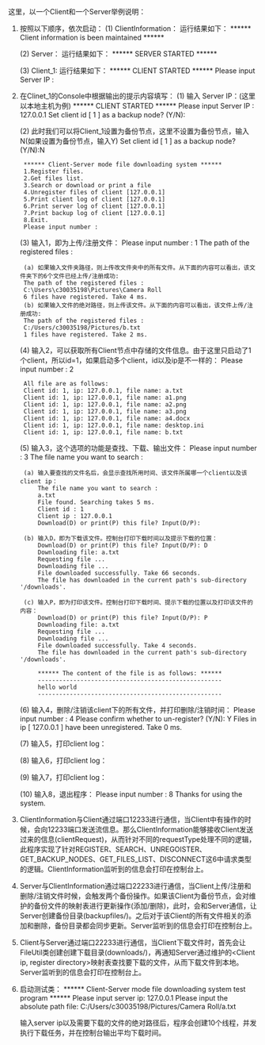 这里，以一个Client和一个Server举例说明：

1. 按照以下顺序，依次启动：
	(1) ClientInformation：
	运行结果如下：
	****** Client information is been maintained ******
   
	(2) Server：
	运行结果如下：
	****** SERVER STARTED ******

	(3) Client_1:
	运行结果如下：
	****** CLIENT STARTED ******
	Please input Server IP :

3. 在Clinet_1的Console中根据输出的提示内容填写：
   	(1) 输入 Server IP：(这里以本地主机为例)
   		****** CLIENT STARTED ******
   		Please input Server IP :
   		127.0.0.1
   		Set client id [ 1 ] as a backup node? (Y/N):

 	(2) 此时我们可以将Client_1设置为备份节点，这里不设置为备份节点，输入N(如果设置为备份节点，输入Y)
		Set client id [ 1 ] as a backup node? (Y/N):N

		****** Client-Server mode file downloading system ******
		1.Register files.
		2.Get files list.
		3.Search or download or print a file
		4.Unregister files of client [127.0.0.1]
		5.Print client log of client [127.0.0.1]
		6.Print server log of client [127.0.0.1]
		7.Print backup log of client [127.0.0.1]
		8.Exit.
		Please input number :

   	(3) 输入1，即为上传/注册文件：
   		Please input number : 1
		The path of the registered files :

		(a) 如果输入文件夹路径，则上传改文件夹中的所有文件。从下面的内容可以看出，该文件夹下的6个文件已经上传/注册成功:
		The path of the registered files : 
		C:\Users\c30035198\Pictures\Camera Roll
		6 files have registered. Take 4 ms.
   		(b) 如果输入文件的绝对路径，则上传该文件。从下面的内容可以看出，该文件上传/注册成功:
		The path of the registered files :
		C:/Users/c30035198/Pictures/b.txt
		1 files have registered. Take 2 ms.

   	(4) 输入2，可以获取所有Client节点中存储的文件信息。由于这里只启动了1个client，所以id=1，如果启动多个client，id以及ip是不一样的：
		Please input number : 2

		All file are as follows:
		Client id: 1, ip: 127.0.0.1, file name: a.txt
		Client id: 1, ip: 127.0.0.1, file name: a1.png
		Client id: 1, ip: 127.0.0.1, file name: a2.png
		Client id: 1, ip: 127.0.0.1, file name: a3.png
		Client id: 1, ip: 127.0.0.1, file name: a4.docx
		Client id: 1, ip: 127.0.0.1, file name: desktop.ini
		Client id: 1, ip: 127.0.0.1, file name: b.txt
		
	(5) 输入3，这个选项的功能是查找、下载、输出文件：
		Please input number : 3
		The file name you want to search : 

		(a) 输入要查找的文件名后，会显示查找所用时间、该文件所属哪一个client以及该client ip：
			The file name you want to search : 
			a.txt
			File found. Searching takes 5 ms.
			Client id : 1
			Client ip : 127.0.0.1
			Download(D) or print(P) this file? Input(D/P):

   		(b) 输入D，即为下载该文件。控制台打印下载时间以及提示下载的位置：
			Download(D) or print(P) this file? Input(D/P): D
			Downloading file: a.txt
			Requesting file ...
			Downloading file ...
			File downloaded successfully. Take 66 seconds.
			The file has downloaded in the current path's sub-directory '/downloads'.

   		(c) 输入P，即为打印该文件。控制台打印下载时间、提示下载的位置以及打印该文件的内容：
			Download(D) or print(P) this file? Input(D/P): P
			Downloading file: a.txt
			Requesting file ...
			Downloading file ...
			File downloaded successfully. Take 4 seconds.
			The file has downloaded in the current path's sub-directory '/downloads'.
			
			****** The content of the file is as follows: ******
			----------------------------------------------------
			hello world
			----------------------------------------------------

	(6) 输入4，删除/注销该client下的所有文件，并打印删除/注销时间：
		Please input number : 4
		Please confirm whether to un-register? (Y/N): Y
		Files in ip [ 127.0.0.1 ] have been unregistered. Take 0 ms.

 	(7) 输入5，打印client log：

   	(8) 输入6，打印client log：
	
 	(9) 输入7，打印client log：

   	(10) 输入8，退出程序：
   		Please input number : 8
		Thanks for using the system.

5. ClientInformation与Client通过端口12233进行通信，当Client中有操作的时候，会向12233端口发送流信息。那么ClientInformation能够接收Client发送过来的信息(clientRequest)，从而针对不同的requestType处理不同的逻辑，此程序实现了针对REGISTER、SEARCH、UNREGOISTER、GET_BACKUP_NODES、GET_FILES_LIST、DISCONNECT这6中请求类型的逻辑。ClientInformation监听到的信息会打印在控制台上。

6. Server与ClientInformation通过端口22233进行通信，当Client上传/注册和删除/注销文件时候，会触发两个备份操作。如果该Client为备份节点，会对维护的备份文件的映射表进行更新操作(添加/删除)，此时，会和Server通信，让Server创建备份目录(backupfiles/)。之后对于该Client的所有文件相关的添加和删除，备份目录都会同步更新。Server监听到的信息会打印在控制台上。

7. Client与Server通过端口22233进行通信，当Client下载文件时，首先会让FileUtil类创建创建下载目录(downloads/)，再通知Server通过维护的<Client ip, register directory>映射表查找要下载的文件，从而下载文件到本地。Server监听到的信息会打印在控制台上。

8. 启动测试类：
   	****** Client-Server mode file downloading system test program ******
	Please input server ip: 
	127.0.0.1
	Please input the absolute path file: 
	C:/Users/c30035198/Pictures/Camera Roll/a.txt
	
	输入server ip以及需要下载的文件的绝对路径后，程序会创建10个线程，并发执行下载任务，并在控制台输出平均下载时间。
   













   
   	
   
